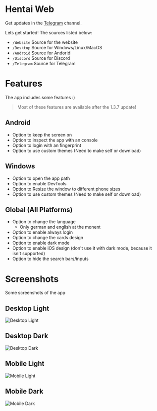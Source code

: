 # Hentai Web

Get updates in the [Telegram](https://t.me/HentaiWebUpdates) channel.

Lets get started! The sources listed below:

- `/Website` Source for the website
- `/Desktop` Source for Windows/Linux/MacOS
- `/Android` Source for Andorid
- `/Discord` Source for Discord
- `/Telegram` Source for Telegram

# Features

The app includes some features :)

> Most of these features are available after the 1.3.7 update!

## Android

- Option to keep the screen on
- Option to inspect the app with an console
- Option to login with an fingerprint
- Option to use custom themes (Need to make self or download)

## Windows

- Option to open the app path
- Option to enable DevTools
- Option to Resize the window to different phone sizes
- Option to use custom themes (Need to make self or download)

## Global (All Platforms)

- Option to change the language
  - Only german and english at the monent
- Option to enable always login
- Option to change the cards design
- Option to enable dark mode
- Option to enable iOS design (don't use it with dark mode, because it isn't supported)
- Option to hide the search bars/inputs

# Screenshots

Some screenshots of the app

## Desktop Light

![Desktop Light](https://raw.githubusercontent.com/DerGoogler/Hentai-Web/master/Website/images/desktop_light.png)

## Desktop Dark

![Desktop Dark](https://raw.githubusercontent.com/DerGoogler/Hentai-Web/master/Website/images/desktop_dark.png)

## Mobile Light

![Mobile Light](https://raw.githubusercontent.com/DerGoogler/Hentai-Web/master/Website/images/mobile_light.png)

## Mobile Dark

![Mobile Dark](https://raw.githubusercontent.com/DerGoogler/Hentai-Web/master/Website/images/mobile_dark.png)
